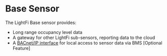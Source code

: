 # Base Sensor

The LightFi Base sensor provides:

 - Long range occupancy level data
 - A gateway for other LightFi sub-sensors, reporting data to the cloud
 - A [BACnet/IP interface](BACnet.md) for local access to sensor data via BMS [Optional Feature]
